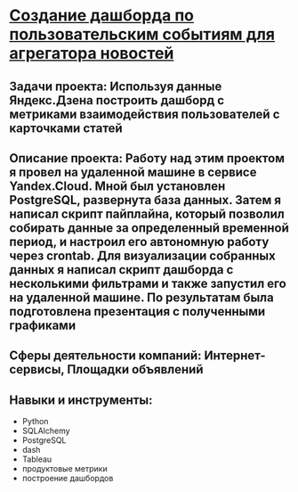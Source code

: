 #  [Создание дашборда по пользовательским событиям для агрегатора новостей](https://public.tableau.com/app/profile/vadim5907/viz/Book2_16776113534540/Dashboard1?publish=yes)

## Задачи проекта: Используя данные Яндекс.Дзена построить дашборд с метриками взаимодействия пользователей с карточками статей

## Описание проекта: Работу над этим проектом я провел на удаленной машине в сервисе Yandex.Cloud. Мной был установлен PostgreSQL, развернута база данных. Затем я написал скрипт пайплайна, который позволил собирать данные за определенный временной период, и настроил его автономную работу через crontab. Для визуализации собранных данных я написал скрипт дашборда с несколькими фильтрами и также запустил его на удаленной машине. По результатам была подготовлена презентация с полученными графиками

## Сферы деятельности компаний: Интернет-сервисы, Площадки объявлений

## Навыки и инструменты: 
- Python
- SQLAlchemy
- PostgreSQL
- dash
- Tableau
- продуктовые метрики
- построение дашбордов

